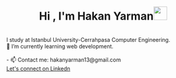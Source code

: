 <h1 align="center"><b>Hi , I'm Hakan Yarman</b><img src="https://media.giphy.com/media/hvRJCLFzcasrR4ia7z/giphy.gif" width="35"></h1>
<br>
I study at Istanbul University-Cerrahpasa Computer Engineering.
<br>
🌱 I’m currently learning web development.
<br>
<br>
- 📫 Contact me: hakanyarman13@gmail.com
<br>
<a href="https://www.linkedin.com/in/hakan-yarman-b710b9233/" target="_blank">
Let's connect on Linkedn 
</a>


<!--
**hakanyarman/hakanyarman** is a ✨ _special_ ✨ repository because its `README.md` (this file) appears on your GitHub profile.

Here are some ideas to get you started:

- 🔭 I’m currently working on ...
- 🌱 I’m currently learning ...
- 👯 I’m looking to collaborate on ...
- 🤔 I’m looking for help with ...
- 💬 Ask me about ...
- 📫 How to reach me: ...
- 😄 Pronouns: ...
- ⚡ Fun fact: ...
-->
